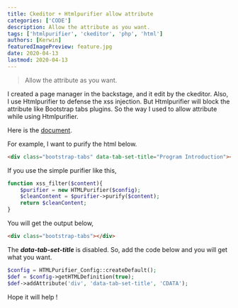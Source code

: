 ```yaml
---
title: Ckeditor + Htmlpurifier allow attribute
categories: ['CODE']
description: Allow the attribute as you want.
tags: ['htmlpurifier', 'ckeditor', 'php', 'html']
authors: [Kerwin]
featuredImagePreview: feature.jpg
date: 2020-04-13
lastmod: 2020-04-13
---
```


> Allow the attribute as you want.

<!--more-->

I created a page manager in the backstage, and it edit by the ckeditor. Also, I use Htmlpurifier to defense the xss injection. But Htmlpurifier will block the attribute like Bootstrap tabs plugins.
So the way I used to allow attribute while using Htmlpurifier.

Here is the [document](http://www.poultry.org.tw/htmlpurifier/docs/enduser-customize.html).

For example, I want to purify the html below.

```html
<div class="bootstrap-tabs" data-tab-set-title="Program Introduction"></div>
```

If you use the simple purifier like this,

```php
function xss_filter($content){
    $purifier = new HTMLPurifier($config);
    $cleanContent = $purifier->purify($content);
    return $cleanContent;
}
```

You will get the output below,

```html
<div class="bootstrap-tabs"></div>
```

The  ***data-tab-set-title***  is disabled. So, add the code below and you will get what you want.

```php
$config = HTMLPurifier_Config::createDefault(); 
$def = $config->getHTMLDefinition(true);
$def->addAttribute('div', 'data-tab-set-title', 'CDATA');
```

Hope it will help !
